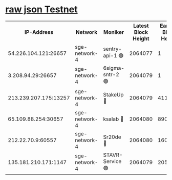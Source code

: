 
[raw json Testnet](https://rpc-check.sget.stavr.tech/sget/rpc-sget-result.json)
=


<table><tr><th>IP-Address</th><th>Network</th><th>Moniker</th><th>Latest Block Height</th><th>Earliest Block Height</th><th>Catching Up</th><th>Tx Index</th><th>Voting Power</th><th>Scan Time</th></tr><tr><td>54.226.104.121:26657</td><td>sge-network-4</td><td>sentry-api-1 🟢</td><td>2064077</td><td>1</td><td>False</td><td>on</td><td>0</td><td>2024-03-18T12:20:04.509471909UTC</td></tr><tr><td>3.208.94.29:26657</td><td>sge-network-4</td><td>6sigma-sntr-2 🟢</td><td>2064079</td><td>1</td><td>False</td><td>on</td><td>0</td><td>2024-03-18T12:20:15.800548037UTC</td></tr><tr><td>213.239.207.175:13257</td><td>sge-network-4</td><td>StakeUp 🔴</td><td>2064079</td><td>411001</td><td>False</td><td>off</td><td>100</td><td>2024-03-18T12:20:12.854014226UTC</td></tr><tr><td>65.109.88.254:30657</td><td>sge-network-4</td><td>ksalab 🔴</td><td>2064080</td><td>890001</td><td>False</td><td>on</td><td>3389</td><td>2024-03-18T12:20:20.160570015UTC</td></tr><tr><td>212.22.70.9:60557</td><td>sge-network-4</td><td>Sr20de 🔴</td><td>2064080</td><td>1608978</td><td>False</td><td>on</td><td>133</td><td>2024-03-18T12:20:22.606131334UTC</td></tr><tr><td>135.181.210.171:1147</td><td>sge-network-4</td><td>STAVR-Service 🟢</td><td>2064079</td><td>2058001</td><td>False</td><td>on</td><td>0</td><td>2024-03-18T12:20:13.161518758UTC</td></tr></table>
